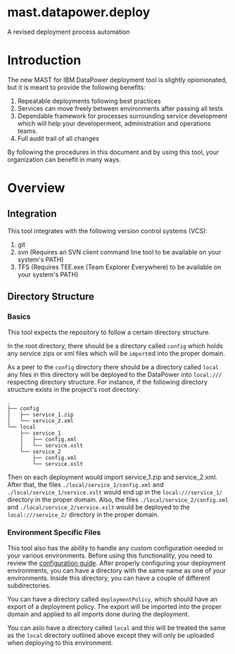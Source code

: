 # mast.datapower.deploy
A revised deployment process automation

# Introduction

The new MAST for IBM DataPower deployment tool is slightly opionionated, but
it is meant to provide the following benefits:

1. Repeatable deployments following best practices
2. Services can move freely between environments after passing all tests
3. Dependable framework for processes surrounding service development which
will help your developerment, administration and operations teams.
4. Full audit trail of all changes

By following the procedures in this document and by using this tool, your
organization can benefit in many ways.

# Overview

## Integration

This tool integrates with the following version control systems (VCS):

1. git
2. svn (Requires an SVN client command line tool to be available on
your system's PATH)
3. TFS (Requires TEE.exe (Team Explorer Everywhere) to be available
on your system's PATH)

## Directory Structure

### Basics

This tool expects the repository to follow a certain directory structure.

In the root directory, there should be a directory called `config` which holds
any service zips or xml files which will be `import`ed into the proper domain.

As a peer to the `config` directory there should be a directory called `local`
any files in this directory will be deployed to the DataPower into `local:///`
respecting directory structure. For instance, if the following directory
structure exists in the project's root directory:

```
.
├── config
│   ├── service_1.zip
│   └── service_2.xml
└── local
    ├── service_1
    │   ├── config.xml
    │   └── service.xslt
    └── service_2
        ├── config.xml
        └── service.xslt
```

Then on each deployment would import service_1.zip and service_2.xml. After
that, the files `./local/service_1/config.xml` and
`./local/service_1/service.xslt` would end up in the `local:///service_1/`
directory in the proper domain. Also, the files `./local/service_2/config.xml`
and `./local/service_2/service.xslt` would be deployed to the
`local:///service_2/` directory in the proper domain.

### Environment Specific Files

This tool also has the ability to handle any custom configuration needed in
your various environments. Before using this functionality, you need to review
the [configuration guide](#configuration-guide). After properly configuring
your deployment environments, you can have a directory with the same name
as one of your environments. Inside this directory, you can have a couple of
different subdirectories.

You can have a directory called `deploymentPolicy`, which should have an
export of a deployment policy. The export will be imported into the proper
domain and applied to all imports done during the deployment.

You can aslo have a directory called `local` and this will be treated the same
as the `local` directory outlined above except they will only be uploaded when
deploying to this environment.














